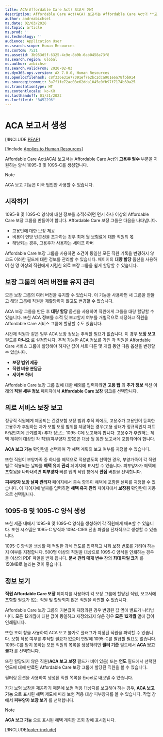 ```yaml
---
title: ACA(Affordable Care Act) 보고서 생성
description: Affordable Care Act(ACA) 보고서는 Affordable Care Act의 **고용주 필수** 부분을 지원하는 양식 1095-B 및 1095-C를 생성합니다.
author: andreabichsel
ms.date: 02/03/2020
ms.topic: article
ms.prod: ''
ms.technology: ''
audience: Application User
ms.search.scope: Human Resources
ms.custom: 7521
ms.assetid: 3b953d5f-6325-4c9e-8b9b-6ab0458a73f8
ms.search.region: Global
ms.author: anbichse
ms.search.validFrom: 2020-02-03
ms.dyn365.ops.version: AX 7.0.0, Human Resources
ms.openlocfilehash: c8f336e31e77391ef7e2bc2dca901e6a78fbb914
ms.sourcegitcommit: 3a7f1fe72ac08e62dda1045e0fb97f7174b69a25
ms.translationtype: HT
ms.contentlocale: ko-KR
ms.lasthandoff: 01/31/2022
ms.locfileid: "8452296"
---
```

# <a name="generate-aca-reports"></a>ACA 보고서 생성


[!INCLUDE [PEAP](../includes/peap-1.md)]

[!include [Applies to Human Resources](../includes/applies-to-hr.md)]

Affordable Care Act(ACA) 보고서는 Affordable Care Act의 **고용주 필수** 부분을 지원하는 양식 1095-B 및 1095-C를 생성합니다.

> [!NOTE]
> ACA 보고 기능은 미국 법인만 사용할 수 있습니다.

## <a name="getting-started"></a>시작하기

1095-B 및 1095-C 양식에 대한 정보를 추적하려면 먼저 하나 이상의 Affordable Care 보장 그룹을 만들어야 합니다. Affordable Care 보장 그룹은 다음을 나타냅니다.

- 고용인에 대한 보장 제공
- 비용이 연방 빈곤선을 초과하는 경우 최저 월 보험료에 대한 직원의 몫
- 해당되는 경우, 고용주가 사용하는 세이프 하버

Affordable Care 보장 그룹을 사용하면 조건이 동일한 모든 직원 기록을 변경하지 않고도 이러한 필드에 대한 정보를 관리할 수 있습니다. 페이지의 **대량 할당** 옵션을 사용하여 한 명 이상의 직원에게 저렴한 의료 보장 그룹을 쉽게 할당할 수 있습니다.

## <a name="maintaining-multiple-versions-of-a-coverage-group"></a>보장 그룹의 여러 버전을 유지 관리

모든 보장 그룹의 여러 버전을 유지할 수 있습니다. 이 기능을 사용하면 새 그룹을 만들고 해당 그룹에 직원을 재할당하지 않고도 변경할 수 있습니다. 

ACA 보장 그룹을 만든 후 **대량 할당** 옵션을 사용하여 직원에게 그룹을 대량 할당할 수 있습니다. 또한 ACA 정보를 추적 및 보고할지 여부를 개별적으로 지정하고 직원을 Affordable Care 서비스 그룹에 할당할 수도 있습니다.

시간제 직원과 같은 일부 ACA 보장 정보는 추적할 필요가 없습니다. 이 경우 **보장 보고** 필드를 **아니요** 로 설정합니다. 추적 가능한 ACA 정보를 가진 각 직원을 Affordable Care 서비스 그룹에 할당해야 하지만 값이 서로 다른 몇 개월 동안 다음 옵션을 변경할 수 있습니다.

- **보장 범위 제공**
- **직원 비용 분담금**
- **세이프 하버**

Affordable Care 보장 그룹 값에 대한 예외를 입력하려면 **고용 탭** 의 **추가 정보** 섹션 아래의 **직원 세부 정보** 페이지에서 **Affordable Care 보장** 링크를 선택합니다.

## <a name="reporting-health-care-coverage"></a>의료 서비스 보장 보고

정규직 직원에게 제공되는 건강보험 보장 범위 추적 외에도, 고용주가 고용인이 등록한 고용주가 후원하는 자가 보험 보장 범위를 제공하는 경우(고용 상태가 정규직인지 파트타임인지에 관계없이) 추가 정보는 1095-C에 보고해야 합니다. 고용주가 후원하는 혜택 계획의 대상인 각 직원(피부양자 포함)은 대상 월 동안 보고서에 포함되어야 합니다. 

**ACA 보고 가능** 확인란을 선택하여 각 혜택 계획의 보고 여부를 지정할 수 있습니다.

또한 직원이 부양가족 중 하나를 혜택으로 적용받도록 선택한 경우, 부양가족이 각 직원별로 적용되는 날짜를 **혜택 유지 관리** 페이지에 표시할 수 있습니다. 피부양자가 혜택에 포함됨을 나타내려면 **피부양자** 빠른 탭의 작업 창에서 **편집** 버튼을 선택합니다.

**피부양자 보장 날짜 관리자** 페이지에서 종속 항목이 혜택에 포함된 날짜를 지정할 수 있습니다. 이 페이지에 날짜를 입력하면 **혜택 유지 관리** 페이지에서 **보장됨** 확인란이 자동으로 선택됩니다.

## <a name="generate-1095-b-and-1095-c-forms"></a>1095-B 및 1095-C 양식 생성

또한 제품 내에서 1095-B 및 1095-C 양식을 생성하여 각 직원에게 배포할 수 있습니다. 또한 시스템은 1095-C 양식과 1094-CIRS 전송 파일을 전자적으로 생성할 수 있습니다.  

1095-C 양식을 생성할 때 적절한 과세 연도를 입력하고 사회 보장 번호를 가려야 하는지 여부를 지정합니다. 500명 이상의 직원을 대상으로 1095-C 양식을 인쇄하는 경우 둘 이상의 PDF 파일을 받게 됩니다. **문서 관리 매개 변수** 창의 **최대 파일 크기** 를 150MB로 늘리는 것이 좋습니다.

## <a name="viewing-information"></a>정보 보기

**직원 Affordable Care 보장** 페이지를 사용하여 각 보장 그룹에 할당된 직원, 보고서에 포함할 필요가 없는 직원 및 할당되지 않은 직원을 확인할 수 있습니다.

Affordable Care 보장 그룹의 기본값이 재정의된 경우 변경된 값 옆에 별표가 나타납니다. 모든 12개월에 대한 값이 동일하고 재정의되지 않은 경우 **모든 12개월** 열에 값이 인쇄됩니다.

또한 조회 창을 사용하여 ACA 보고 불가로 플래그가 지정된 직원을 파악할 수 있습니다. 보험 적용 여부를 추적할 필요가 없으며 연말에 1095-C를 발급할 필요도 없습니다. 1095-C를 받지 못하는 모든 직원의 목록을 생성하려면 **필터 기준** 필드에서 **ACA 보고 불가** 를 선택합니다.

또한 할당되지 않은 직원(**ACA 보고 보장** 필드가 비어 있음) 또는 **연도** 필드에서 선택한 연도에 대해 만료된 Affordable Care 보장 그룹에 할당된 직원을 볼 수 있습니다.

필터링 옵션을 사용하여 생성된 직원 목록을 Excel로 내보낼 수 있습니다.

자가 보험 보장을 제공하기 때문에 보험 적용 대상자를 보고해야 하는 경우, **ACA 보고 가능** 으로 표시된 혜택 제도에 따라 보험 적용 대상 피부양자를 볼 수 있습니다. 작업 창에서 **피부양자 보장 보기** 를 선택합니다.

> [!NOTE]
> **ACA 보고 가능** 으로 표시된 혜택 계획만 조회 창에 표시됩니다.


[!INCLUDE[footer-include](../includes/footer-banner.md)]
